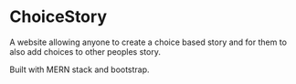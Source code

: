# ChoiceStory

A website allowing anyone to create a choice based story and for them to also add choices to other peoples story.

Built with MERN stack and bootstrap.
